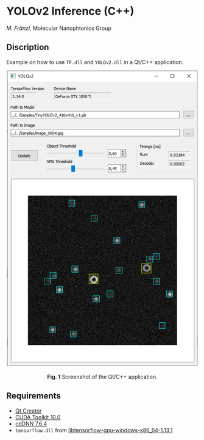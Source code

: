 # YOLOv2 Inference (C++)

*M. Fränzl*, Molecular Nanophtonics Group

## Discription

Example on how to use `TF.dll` and `YOLOv2.dll` in a Qt/C++ application.

<p align="center">
  <img src="../Resources/YOLOv2-Qt-Screenshot.png" width=500> <br><br>
  <b>Fig. 1</b> Screenshot of the Qt/C++ application.
</p>


## Requirements 

- [Qt Creator](https://www.qt.io/download-qt-installer)
- [CUDA Toolkit 10.0](https://developer.nvidia.com/cuda-10.0-download-archive)
- [cdDNN 7.6.4](https://developer.nvidia.com/rdp/cudnn-archive)
- `tensorflow.dll` from [libtensorflow-gpu-windows-x86_64-1.13.1](https://storage.googleapis.com/tensorflow/libtensorflow/libtensorflow-gpu-windows-x86_64-1.13.1.zip)




